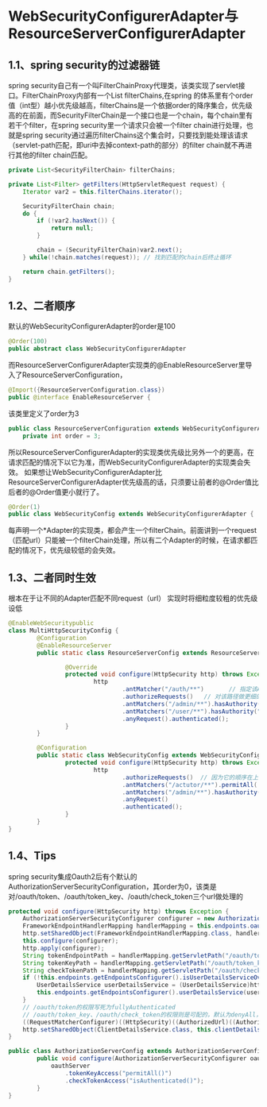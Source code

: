 # WebSecurityConfigurerAdapter与ResourceServerConfigurerAdapter

## 1.1、spring security的过滤器链

spring security自己有一个叫FilterChainProxy代理类，该类实现了servlet接口。FilterChainProxy内部有一个List filterChains,在spring 的体系里有个order值（int型）越小优先级越高，filterChains是一个依据order的降序集合，优先级高的在前面，而SecurityFilterChain是一个接口也是一个chain，每个chain里有若干个filter，在spring security里一个请求只会被一个filter chain进行处理，也就是spring security通过遍历filterChains这个集合时，只要找到能处理该请求（servlet-path匹配，即uri中去掉context-path的部分）的filter chain就不再进行其他的filter chain匹配。

```java
private List<SecurityFilterChain> filterChains;

private List<Filter> getFilters(HttpServletRequest request) {
    Iterator var2 = this.filterChains.iterator();

    SecurityFilterChain chain;
    do {
        if (!var2.hasNext()) {
            return null;
        }

        chain = (SecurityFilterChain)var2.next();
    } while(!chain.matches(request)); // 找到匹配的chain后终止循环

    return chain.getFilters(); 
}
```

## 1.2、二者顺序

默认的WebSecurityConfigurerAdapter的order是100

```java
@Order(100)
public abstract class WebSecurityConfigurerAdapter
```

而ResourceServerConfigurerAdapter实现类的@EnableResourceServer里导入了ResourceServerConfiguration，

```java
@Import({ResourceServerConfiguration.class})
public @interface EnableResourceServer {
```

该类里定义了order为3

```java
public class ResourceServerConfiguration extends WebSecurityConfigurerAdapter implements Ordered {
    private int order = 3;
```

所以ResourceServerConfigurerAdapter的实现类优先级比另外一个的更高，在请求匹配的情况下以它为准，而WebSecurityConfigurerAdapter的实现类会失效。 如果想让WebSecurityConfigurerAdapter比ResourceServerConfigurerAdapter优先级高的话，只须要让前者的@Order值比后者的@Order值更小就行了。

```java
@Order(1)
public class WebSecurityConfig extends WebSecurityConfigurerAdapter {
```

每声明一个\*Adapter的实现类，都会产生一个filterChain。前面讲到一个request（匹配url）只能被一个filterChain处理，所以有二个Adapter的时候，在请求都匹配的情况下，优先级较低的会失效。

## 1.3、二者同时生效

根本在于让不同的Adapter匹配不同request（url） 实现时将细粒度较粗的优先级设低

```java
@EnableWebSecuritypublic 
class MultiHttpSecurityConfig {
        @Configuration
        @EnableResourceServer                                                   
        public static class ResourceServerConfig extends ResourceServerConfigurerAdapter {

                @Override
                protected void configure(HttpSecurity http) throws Exception {
                        http
                                .antMatcher("/auth/**")       // 指定该Adapter只处理/auth/**的请求
                                .authorizeRequests()   // 对该路径做更细的权限控制
                                .antMatchers("/admin/**").hasAuthority("ROLE_ADMIN")
                                .antMatchers("/user/**").hasAuthority("ROLE_USER")
                                .anyRequest().authenticated();
                }
        }

        @Configuration
        public static class WebSecurityConfig extends WebSecurityConfigurerAdapter {
                protected void configure(HttpSecurity http) throws Exception {
                        http
                                .authorizeRequests()  // 因为它的顺序在上面的Adapter之后，所以实际是对/auth/**外的所有请求做权限的控制
                                .antMatchers("/actutor/**").permitAll(
                                .antMatchers("/admin/**").hasAuthority("ROLE_ADMIN")
                                .anyRequest()
                                .authenticated();
                }
        }   
}
```

## 1.4、Tips

spring security集成Oauth2后有个默认的AuthorizationServerSecurityConfiguration，其order为0，该类是对/oauth/token、/oauth/token\_key、/oauth/check\_token三个url做处理的

```java
protected void configure(HttpSecurity http) throws Exception {
    AuthorizationServerSecurityConfigurer configurer = new AuthorizationServerSecurityConfigurer();
    FrameworkEndpointHandlerMapping handlerMapping = this.endpoints.oauth2EndpointHandlerMapping();
    http.setSharedObject(FrameworkEndpointHandlerMapping.class, handlerMapping);
    this.configure(configurer);
    http.apply(configurer);
    String tokenEndpointPath = handlerMapping.getServletPath("/oauth/token");
    String tokenKeyPath = handlerMapping.getServletPath("/oauth/token_key");
    String checkTokenPath = handlerMapping.getServletPath("/oauth/check_token");
    if (!this.endpoints.getEndpointsConfigurer().isUserDetailsServiceOverride()) {
        UserDetailsService userDetailsService = (UserDetailsService)http.getSharedObject(UserDetailsService.class);
        this.endpoints.getEndpointsConfigurer().userDetailsService(userDetailsService);
    }
    // /oauth/token的权限写死为fullyAuthenticated
    // /oauth/token_key、/oauth/check_token的权限则是可配的，默认为denyAll，可在实现AuthorizationServerConfigurerAdapter的配置类中修改
    ((RequestMatcherConfigurer)((HttpSecurity)((AuthorizedUrl)((AuthorizedUrl)((AuthorizedUrl)http.authorizeRequests().antMatchers(new String[]{tokenEndpointPath})).fullyAuthenticated().antMatchers(new String[]{tokenKeyPath})).access(configurer.getTokenKeyAccess()).antMatchers(new String[]{checkTokenPath})).access(configurer.getCheckTokenAccess()).and()).requestMatchers().antMatchers(new String[]{tokenEndpointPath, tokenKeyPath, checkTokenPath})).and().sessionManagement().sessionCreationPolicy(SessionCreationPolicy.NEVER);
    http.setSharedObject(ClientDetailsService.class, this.clientDetailsService);
}

public class AuthorizationServerConfig extends AuthorizationServerConfigurerAdapter {
        public void configure(AuthorizationServerSecurityConfigurer oauthServer) throws Exception {
            oauthServer
                .tokenKeyAccess("permitAll()")
                .checkTokenAccess("isAuthenticated()");
        }
}
```

